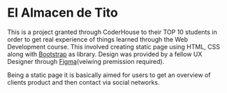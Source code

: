 # El Almacen de Tito

This is a project granted through CoderHouse to their TOP 10 students in order to get real experience of things learned through the Web Development course. This involved creating static page using HTML, CSS along with [Bootstrap](https://getbootstrap.com/docs/5.0/getting-started/introduction/) as library.
Design was provided by a fellow UX Designer through [Figma](https://www.figma.com/file/H6buz5wxloAqEFv5oLBA9M/Almac%C3%A9n-de-Tito?node-id=1%3A2)(veiwing premission required).

Being a static page it is basically aimed for users to get an overview of clients product and then contact via social networks.